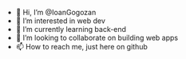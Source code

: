 - 👋 Hi, I’m @IoanGogozan
- 👀 I’m interested in web dev
- 🌱 I’m currently learning back-end 
- 💞️ I’m looking to collaborate on building web apps
- 📫 How to reach me, just here on github

<!---
IoanGogozan/IoanGogozan is a ✨ special ✨ repository because its `README.md` (this file) appears on your GitHub profile.
You can click the Preview link to take a look at your changes.
--->
